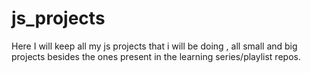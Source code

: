 # js_projects
Here I will keep all my js projects that i will be doing , all small and big projects besides the ones present in the learning series/playlist repos. 
